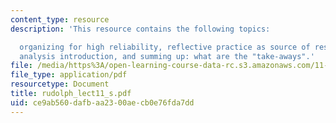 ```yaml
---
content_type: resource
description: 'This resource contains the following topics:

  organizing for high reliability, reflective practice as source of resilience, case
  analysis introduction, and summing up: what are the "take-aways".'
file: /media/https%3A/open-learning-course-data-rc.s3.amazonaws.com/11-941-disaster-vulnerability-and-resilience-spring-2005/ce9ab560dafbaa2300aecb0e76fda7dd_rudolph_lect11_s.pdf
file_type: application/pdf
resourcetype: Document
title: rudolph_lect11_s.pdf
uid: ce9ab560-dafb-aa23-00ae-cb0e76fda7dd
---
```

